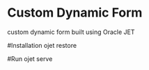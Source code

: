 # Custom Dynamic Form
custom dynamic form built using Oracle JET

#Installation 
ojet restore

#Run
ojet serve
